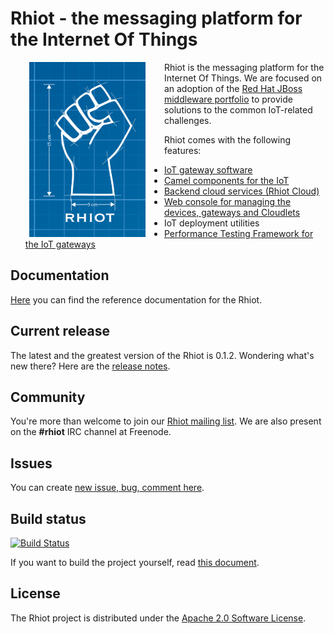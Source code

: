 # Rhiot - the messaging platform for the Internet Of Things

<a href="https://github.com/rhiot/rhiot"><img src="rhiot.png" align="left" height="280" hspace="30"></a>
Rhiot is the messaging platform for the Internet Of Things. We are focused on an adoption of the
[Red Hat JBoss middleware portfolio](http://www.redhat.com/en/technologies/jboss-middleware) to provide solutions to
the common IoT-related challenges.

Rhiot comes with the following features:
- [IoT gateway software](https://github.com/rhiot/rhiot/blob/master/docs/readme.md#camel-iot-gateway)
- [Camel components for the IoT](https://github.com/rhiot/rhiot/blob/master/docs/readme.md#camel-iot-components)
- [Backend cloud services (Rhiot Cloud)](https://github.com/rhiot/rhiot/blob/master/docs/readme.md#rhiot-cloud)
- [Web console for managing the devices, gateways and Cloudlets](https://github.com/rhiot/rhiot/blob/master/docs/readme.md#rhiot-cloud)
- IoT deployment utilities
- [Performance Testing Framework for the IoT gateways](https://github.com/rhiot/rhiot/blob/master/docs/readme.md#performance-testing-framework)

## Documentation

[Here](https://github.com/rhiot/rhiot/blob/master/docs/readme.md) you can find the reference documentation for the Rhiot.

## Current release

The latest and the greatest version of the Rhiot is 0.1.2. Wondering what's new there? Here are the [release notes](https://github.com/rhiot/rhiot/blob/master/docs/release-notes.md).

## Community

You're more than welcome to join our [ Rhiot mailing list](https://groups.google.com/forum/#!forum/rhiot). We are also
present on the **#rhiot** IRC channel at Freenode.

## Issues

You can create [new issue, bug, comment here](https://github.com/rhiot/rhiot/issues/new).

## Build status

[![Build Status](https://travis-ci.org/rhiot/rhiot.svg?branch=master)](https://travis-ci.org/rhiot/rhiot)

If you want to build the project yourself, read [this document](https://github.com/rhiot/rhiot/blob/master/docs/building.md).

## License

The Rhiot project is distributed under the [Apache 2.0 Software License](https://www.apache.org/licenses/LICENSE-2.0).

